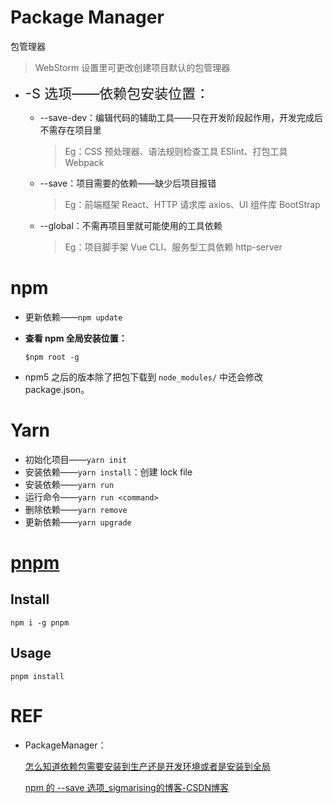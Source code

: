 # Package Manager

包管理器



> WebStorm 设置里可更改创建项目默认的包管理器



+ <span style="font-size:22px">-S 选项——依赖包安装位置：</span>

    + --save-dev：编辑代码的辅助工具——只在开发阶段起作用，开发完成后不需存在项目里

        > Eg：CSS 预处理器、语法规则检查工具 ESlint、打包工具  Webpack

    + --save：项目需要的依赖——缺少后项目报错

        > Eg：前端框架 React、HTTP 请求库 axios、UI 组件库 BootStrap

    + --global：不需再项目里就可能使用的工具依赖

        > Eg：项目脚手架 Vue CLI、服务型工具依赖 http-server



# npm

+ 更新依赖——`npm update`

+ **查看 npm 全局安装位置：**

    ```shell
    $npm root -g
    ```
+ npm5 之后的版本除了把包下载到 `node_modules/` 中还会修改 package.json。

# Yarn

+ 初始化项目——`yarn init`
+ 安装依赖——`yarn install`：创建 lock file
+ 安装依赖——`yarn run`
+ 运行命令——`yarn run <command>`
+ 删除依赖——`yarn remove`
+ 更新依赖——`yarn upgrade`



# [pnpm](https://pnpm.io)

## Install

```shell
npm i -g pnpm
```



## Usage

`pnpm install`




# REF

+ PackageManager：

    [怎么知道依赖包需要安装到生产还是开发环境或者是安装到全局](https://yogwang.site/2019/nodejs-npm-save-dev-global/)
    
    [npm 的 --save 选项_sigmarising的博客-CSDN博客](https://blog.csdn.net/sigmarising/article/details/88532197?spm=1001.2101.3001.6661.1&utm_medium=distribute.pc_relevant_t0.none-task-blog-2%7Edefault%7ECTRLIST%7ERate-1.pc_relevant_paycolumn_v3&depth_1-utm_source=distribute.pc_relevant_t0.none-task-blog-2%7Edefault%7ECTRLIST%7ERate-1.pc_relevant_paycolumn_v3&utm_relevant_index=1)
